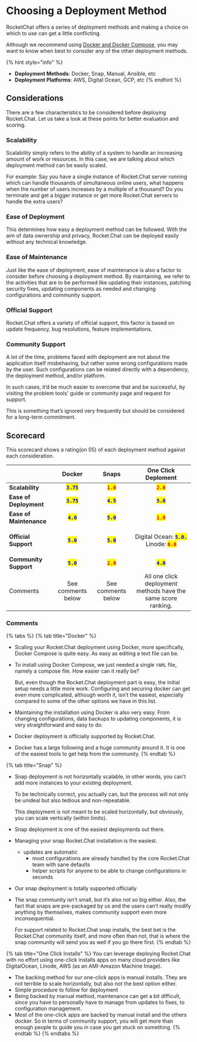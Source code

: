 # Choosing a Deployment Method

RocketChat offers a series of deployment methods and making a choice on which to use can get a little conflicting.

Although we recommend using [Docker and Docker Compose](../rapid-deployment-methods/docker-and-docker-compose/), you may want to know when best to consider any of the other deployment methods.

{% hint style="info" %}
* **Deployment Methods**: Docker, Snap, Manual, Ansible, etc
* **Deployment Platforms**: AWS, Digital Ocean, GCP, etc
{% endhint %}

## Considerations

There are a few characteristics to be considered before deploying Rocket.Chat. Let us take a look at these points for better evaluation and scoring.

### Scalability

Scalability simply refers to the ability of a system to handle an increasing amount of work or resources. In this case, we are talking about which deployment method can be easily scaled.

For example: Say you have a single instance of Rocket.Chat server running which can handle thousands of simultaneous online users, what happens when the number of users increases by a multiple of a thousand? Do you terminate and get a bigger instance or get more Rocket.Chat servers to handle the extra users?

### Ease of Deployment

This determines how easy a deployment method can be followed. With the aim of data ownership and privacy, Rocket.Chat can be deployed easily without any technical knowledge.

### Ease of Maintenance

Just like the ease of deployment, ease of maintenance is also a factor to consider before choosing a deployment method. By maintaining, we refer to the activities that are to be performed like updating their instances, patching security fixes, updating components as needed and changing configurations and community support.

### Official Support

Rocket.Chat offers a variety of official support, this factor is based on update frequency, bug resolutions, feature implementations.

### Community Support

A lot of the time, problems faced with deployment are not about the application itself misbehaving, but rather some wrong configurations made by the user. Such configurations can be related directly with a dependency, the deployment method, and/or platform.

In such cases, it’d be much easier to overcome that and be successful, by visiting the problem tools' guide or community page and request for support.

This is something that’s ignored very frequently but should be considered for a long-term commitment.

## Scorecard

This scorecard shows a rating(on 05) of each deployment method against each consideration.

|                         |                    Docker                   |                    Snaps                   |                                                                           One Click Deploment                                                                          |
| ----------------------- | :-----------------------------------------: | :----------------------------------------: | :--------------------------------------------------------------------------------------------------------------------------------------------------------------------: |
| **Scalability**         | <mark style="color:blue;">**`3.75`**</mark> |  <mark style="color:red;">**`1.0`**</mark> |                                                                <mark style="color:red;">**`2.0`**</mark>                                                               |
| **Ease of Deployment**  | <mark style="color:blue;">**`3.75`**</mark> | <mark style="color:blue;">**`4.5`**</mark> |                                                               <mark style="color:blue;">**`5.0`**</mark>                                                               |
| **Ease of Maintenance** |  <mark style="color:blue;">**`4.0`**</mark> | <mark style="color:blue;">**`5.0`**</mark> |                                                                <mark style="color:red;">**`1.0`**</mark>                                                               |
| **Official Support**    |  <mark style="color:blue;">**`5.0`**</mark> | <mark style="color:blue;">**`5.0`**</mark> | <p>Digital Ocean: <mark style="color:blue;"><strong><code>5.0.</code></strong></mark><br>Linode: <mark style="color:red;"><strong><code>0.0</code></strong></mark></p> |
| **Community Support**   |  <mark style="color:blue;">**`5.0`**</mark> |  <mark style="color:red;">**`2.0`**</mark> |                                                               <mark style="color:blue;">**`4.0`**</mark>                                                               |
| Comments                |              See comments below             |             See comments below             |                                                      All one click deployment methods have the same score ranking.                                                     |

### Comments

{% tabs %}
{% tab title="Docker" %}
* Scaling your Rocket.Chat deployment using Docker, more specifically, Docker Compose is quite easy. As easy as editing a text file can be.
*   To install using Docker Compose, we just needed a single `YAML` file, namely a compose file. How easier can it really be?

    But, even though the Rocket.Chat deployment part is easy, the initial setup needs a little more work. Configuring and securing docker can get even more complicated, although worth it, isn’t the easiest, especially compared to some of the other options we have in this list.
* Maintaining the installation using Docker is also very easy. From changing configurations, data backups to updating components, it is very straightforward and easy to do.
* Docker deployment is officially supported by Rocket.Chat.
* Docker has a large following and a huge community around it. It is one of the easiest tools to get help from the community.
{% endtab %}

{% tab title="Snap" %}
*   Snap deployment is not horizontally scalable, in other words, you can’t add more instances to your existing deployment.

    To be technically correct, you actually can, but the process will not only be unideal but also tedious and non-repeatable.

    This deployment is not meant to be scaled horizontally, but obviously, you can scale vertically (within limits).
* Snap deployment is one of the easiest deployments out there.
* Managing your snap Rocket.Chat installation is the easiest.
  * updates are automatic
    * most configurations are already handled by the core Rocket.Chat team with sane defaults
    * helper scripts for anyone to be able to change configurations in seconds
* Our snap deployment is totally supported officially
*   The snap community isn’t small, but it’s also not so big either. Also, the fact that snaps are pre-packaged by us and the users can’t really modify anything by themselves, makes community support even more inconsequential.

    For support related to Rocket.Chat snap installs, the best bet is the Rocket.Chat community itself, and more often than not, that is where the snap community will send you as well if you go there first.
{% endtab %}

{% tab title="One Click Installs" %}
You can leverage deploying Rocket.Chat with no effort using one-click installs apps on many cloud providers like DigitalOcean, Linode, AWS (as an AMI-Amazon Machine Image).

* The backing method for our one-click apps is manual installs. They are not terrible to scale horizontally, but also not the best option either.
* Simple procedure to follow for deployment
* Being backed by manual method, maintenance can get a bit difficult, since you have to personally have to manage from updates to fixes, to configuration management.
* Most of the one-click apps are backed by manual install and the others docker. So in terms of community support, you will get more than enough people to guide you in case you get stuck on something.
{% endtab %}
{% endtabs %}
